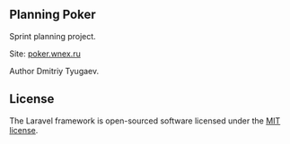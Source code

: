 ## Planning Poker

Sprint planning project.

Site: [poker.wnex.ru](https://poker.wnex.ru)

Author Dmitriy Tyugaev.

## License

The Laravel framework is open-sourced software licensed under the [MIT license](https://opensource.org/licenses/MIT).
